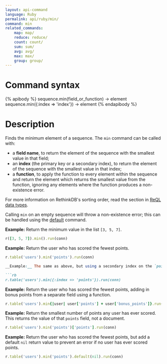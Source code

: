 ```yaml
---
layout: api-command
language: Ruby
permalink: api/ruby/min/
command: min
related_commands:
    map: map/
    reduce: reduce/
    count: count/
    sum: sum/
    avg: avg/
    max: max/
    group: group/
---
```


# Command syntax #

{% apibody %}
sequence.min(field_or_function) &rarr; element
sequence.min({:index => 'index'}) &rarr; element
{% endapibody %}

# Description #

Finds the minimum element of a sequence. The `min` command can be called with:

* a **field name**, to return the element of the sequence with the smallest value in that field;
* an **index** (the primary key or a secondary index), to return the element of the sequence with the smallest value in that index;
* a **function**, to apply the function to every element within the sequence and return the element which returns the smallest value from the function, ignoring any elements where the function produces a non-existence error.

For more information on RethinkDB's sorting order, read the section in [ReQL data types](/docs/data-types/#sorting-order).

Calling `min` on an empty sequence will throw a non-existence error; this can be handled using the [default](/api/ruby/default/) command.

__Example:__ Return the minimum value in the list `[3, 5, 7]`.

```rb
r([3, 5, 7]).min().run(conn)
```

__Example:__ Return the user who has scored the fewest points.

```rb
r.table('users').min('points').run(conn)

__Example:__ The same as above, but using a secondary index on the `points` field.

```rb
r.table('users').min({:index => 'points'}).run(conn)
```

__Example:__ Return the user who has scored the fewest points, adding in bonus points from a separate field using a function.

```rb
r.table('users').min{|user| user['points'] + user['bonus_points']}.run(conn)
```

__Example:__ Return the smallest number of points any user has ever scored. This returns the value of that `points` field, not a document.

```rb
r.table('users').min('points')['points'].run(conn)
```

__Example:__ Return the user who has scored the fewest points, but add a default `nil` return value to prevent an error if no user has ever scored points.

```rb
r.table('users').min('points').default(nil).run(conn)
```
